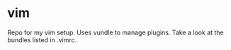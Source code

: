 vim
===

Repo for my vim setup. Uses vundle to manage plugins. Take a look at the bundles listed in .vimrc.
